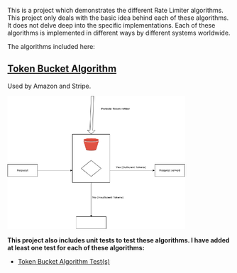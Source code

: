 This is a project which demonstrates the different Rate Limiter algorithms. This project only deals with the basic idea behind each of these algorithms. It does not delve deep into the specific implementations. Each of these algorithms is implemented in different ways by different systems worldwide.

The algorithms included here:
## [Token Bucket Algorithm](src/main/java/com/pallamsetty/tokenbucket)
Used by Amazon and Stripe.

<img src="assets/Load%20Bucket%20Algorithm.drawio.png" width="400" height="300" />



**This project also includes unit tests to test these algorithms. I have added at least one test for each of these algorithms:**
- [Token Bucket Algorithm Test(s)](src/test/java/com/pallamsetty/tokenbucket)
